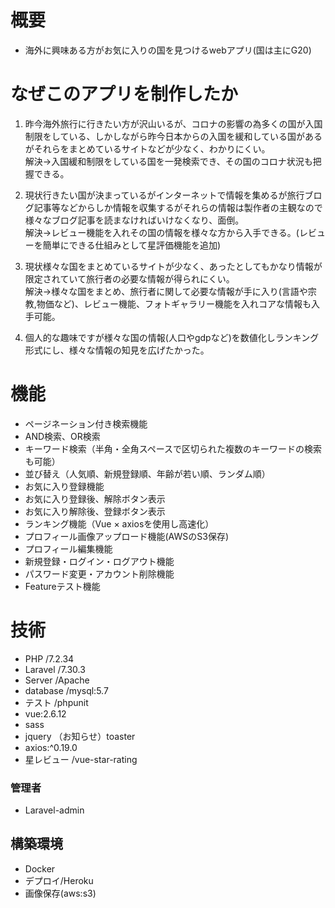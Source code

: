 # 概要

- 海外に興味ある方がお気に入りの国を見つけるwebアプリ(国は主にG20)

# なぜこのアプリを制作したか

1. 昨今海外旅行に行きたい方が沢山いるが、コロナの影響の為多くの国が入国制限をしている、しかしながら昨今日本からの入国を緩和している国があるがそれらをまとめているサイトなどが少なく、わかりにくい。  
解決→入国緩和制限をしている国を一発検索でき、その国のコロナ状況も把握できる。

2. 現状行きたい国が決まっているがインターネットで情報を集めるが旅行ブログ記事等などからしか情報を収集するがそれらの情報は製作者の主観なので様々なブログ記事を読まなければいけなくなり、面倒。  
解決→レビュー機能を入れその国の情報を様々な方から入手できる。(レビューを簡単にできる仕組みとして星評価機能を追加)

3. 現状様々な国をまとめているサイトが少なく、あったとしてもかなり情報が限定されていて旅行者の必要な情報が得られにくい。  
解決→様々な国をまとめ、旅行者に関して必要な情報が手に入り(言語や宗教,物価など)、レビュー機能、フォトギャラリー機能を入れコアな情報も入手可能。

4. 個人的な趣味ですが様々な国の情報(人口やgdpなど)を数値化しランキング形式にし、様々な情報の知見を広げたかった。

# 機能

* ページネーション付き検索機能
* AND検索、OR検索
* キーワード検索（半角・全角スペースで区切られた複数のキーワードの検索も可能）
* 並び替え（人気順、新規登録順、年齢が若い順、ランダム順）
* お気に入り登録機能
* お気に入り登録後、解除ボタン表示
* お気に入り解除後、登録ボタン表示
* ランキング機能（Vue × axiosを使用し高速化）
* プロフィール画像アップロード機能(AWSのS3保存)
* プロフィール編集機能
* 新規登録・ログイン・ログアウト機能
* パスワード変更・アカウント削除機能
* Featureテスト機能

# 技術

* PHP /7.2.34
* Laravel /7.30.3
* Server /Apache
* database /mysql:5.7
* テスト /phpunit
* vue:2.6.12
* sass
* jquery （お知らせ）toaster
* axios:^0.19.0
* 星レビュー /vue-star-rating

### 管理者
* Laravel-admin

 ## 構築環境
 * Docker
* デプロイ/Heroku
* 画像保存(aws:s3)


